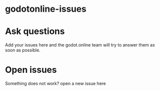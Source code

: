# godotonline-issues

# Ask questions
Add your issues here and the godot.online team will try to answer them as soon as possible.

# Open issues
Something does not work? open a new issue here
